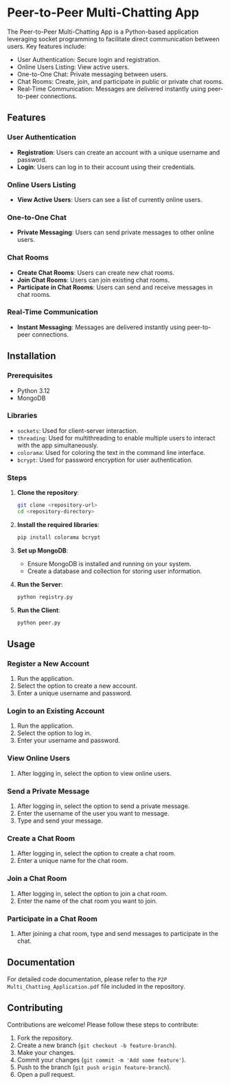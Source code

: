 # Peer-to-Peer Multi-Chatting App

The Peer-to-Peer Multi-Chatting App is a Python-based application leveraging socket programming to facilitate direct communication between users. Key features include:

* User Authentication: Secure login and registration.
* Online Users Listing: View active users.
* One-to-One Chat: Private messaging between users.
* Chat Rooms: Create, join, and participate in public or private chat rooms.
* Real-Time Communication: Messages are delivered instantly using peer-to-peer connections.

## Features

### User Authentication
- **Registration**: Users can create an account with a unique username and password.
- **Login**: Users can log in to their account using their credentials.

### Online Users Listing
- **View Active Users**: Users can see a list of currently online users.

### One-to-One Chat
- **Private Messaging**: Users can send private messages to other online users.

### Chat Rooms
- **Create Chat Rooms**: Users can create new chat rooms.
- **Join Chat Rooms**: Users can join existing chat rooms.
- **Participate in Chat Rooms**: Users can send and receive messages in chat rooms.

### Real-Time Communication
- **Instant Messaging**: Messages are delivered instantly using peer-to-peer connections.

## Installation

### Prerequisites
- Python 3.12
- MongoDB

### Libraries
- `sockets`: Used for client-server interaction.
- `threading`: Used for multithreading to enable multiple users to interact with the app simultaneously.
- `colorama`: Used for coloring the text in the command line interface.
- `bcrypt`: Used for password encryption for user authentication.

### Steps
1. **Clone the repository**:
    ```sh
    git clone <repository-url>
    cd <repository-directory>
    ```

2. **Install the required libraries**:
    ```sh
    pip install colorama bcrypt
    ```

3. **Set up MongoDB**:
    - Ensure MongoDB is installed and running on your system.
    - Create a database and collection for storing user information.

4. **Run the Server**:
    ```sh
    python registry.py
    ```
5. **Run the Client**:
    ```sh
    python peer.py
    ```

## Usage

### Register a New Account
1. Run the application.
2. Select the option to create a new account.
3. Enter a unique username and password.

### Login to an Existing Account
1. Run the application.
2. Select the option to log in.
3. Enter your username and password.

### View Online Users
1. After logging in, select the option to view online users.

### Send a Private Message
1. After logging in, select the option to send a private message.
2. Enter the username of the user you want to message.
3. Type and send your message.

### Create a Chat Room
1. After logging in, select the option to create a chat room.
2. Enter a unique name for the chat room.

### Join a Chat Room
1. After logging in, select the option to join a chat room.
2. Enter the name of the chat room you want to join.

### Participate in a Chat Room
1. After joining a chat room, type and send messages to participate in the chat.

## Documentation

For detailed code documentation, please refer to the `P2P Multi_Chatting_Application.pdf` file included in the repository.

## Contributing

Contributions are welcome! Please follow these steps to contribute:
1. Fork the repository.
2. Create a new branch (`git checkout -b feature-branch`).
3. Make your changes.
4. Commit your changes (`git commit -m 'Add some feature'`).
5. Push to the branch (`git push origin feature-branch`).
6. Open a pull request.

